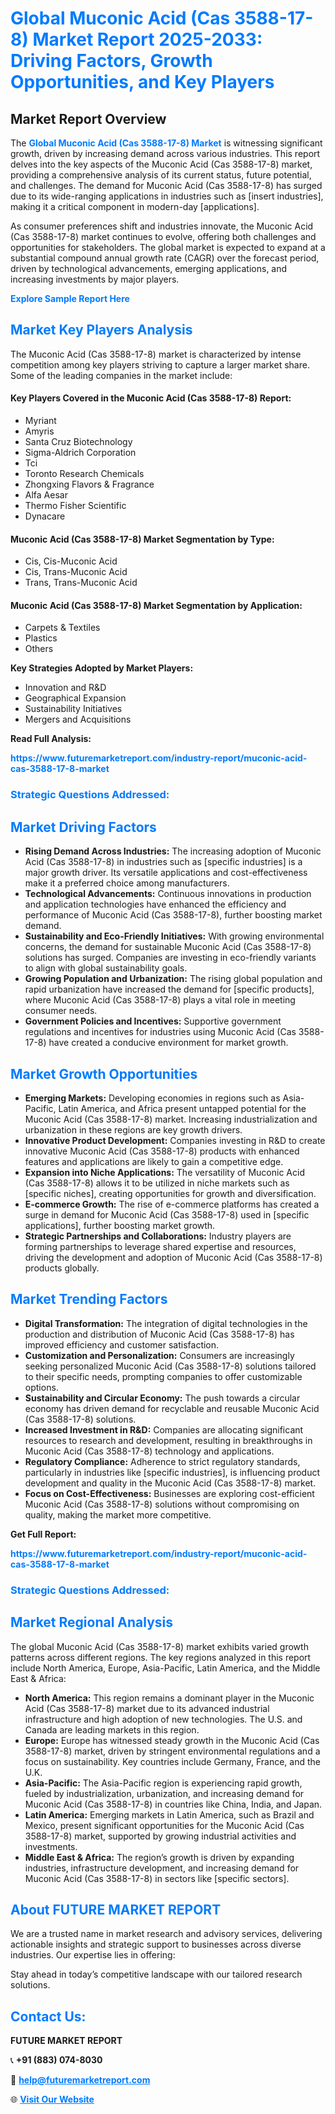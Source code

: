 <h1 style="color: #007BFF;">Global Muconic Acid (Cas 3588-17-8) Market Report 2025-2033: Driving Factors, Growth Opportunities, and Key Players</h1>

<section id="overview">
<h2>Market Report Overview</h2>
<p>The <a href="https://www.futuremarketreport.com/industry-report/muconic-acid-cas-3588-17-8-market" style="color: #007BFF; text-decoration: none;"><strong>Global Muconic Acid (Cas 3588-17-8) Market</strong></a> is witnessing significant growth, driven by increasing demand across various industries. This report delves into the key aspects of the Muconic Acid (Cas 3588-17-8) market, providing a comprehensive analysis of its current status, future potential, and challenges. The demand for Muconic Acid (Cas 3588-17-8) has surged due to its wide-ranging applications in industries such as [insert industries], making it a critical component in modern-day [applications].</p>
<p>As consumer preferences shift and industries innovate, the Muconic Acid (Cas 3588-17-8) market continues to evolve, offering both challenges and opportunities for stakeholders. The global market is expected to expand at a substantial compound annual growth rate (CAGR) over the forecast period, driven by technological advancements, emerging applications, and increasing investments by major players.</p>
</section>

<section id="overview">
<p><a href="https://www.futuremarketreport.com/request-sample/reportId=29860" style="color: #007BFF; text-decoration: none;"><strong>Explore Sample Report Here</strong></a></p>
</section>

<section id="key-players">
<h2 style="color: #007BFF;">Market Key Players Analysis</h2>
<p>The Muconic Acid (Cas 3588-17-8) market is characterized by intense competition among key players striving to capture a larger market share. Some of the leading companies in the market include:</p>
<h4>Key Players Covered in the Muconic Acid (Cas 3588-17-8) Report:</h4>
<ul><li>Myriant</li><li>Amyris</li><li>Santa Cruz Biotechnology</li><li>Sigma-Aldrich Corporation</li><li>Tci</li><li>Toronto Research Chemicals</li><li>Zhongxing Flavors &amp; Fragrance</li><li>Alfa Aesar</li><li>Thermo Fisher Scientific</li><li>Dynacare</li></ul>
<h4>Muconic Acid (Cas 3588-17-8) Market Segmentation by Type:</h4>
<ul><li>Cis, Cis-Muconic Acid</li><li>Cis, Trans-Muconic Acid</li><li>Trans, Trans-Muconic Acid</li></ul>

<h4>Muconic Acid (Cas 3588-17-8) Market Segmentation by Application:</h4>
<ul><li>Carpets &amp; Textiles</li><li>Plastics</li><li>Others</li></ul>
<p><strong>Key Strategies Adopted by Market Players:</strong></p>
<ul>
<li>Innovation and R&D</li>
<li>Geographical Expansion</li>
<li>Sustainability Initiatives</li>
<li>Mergers and Acquisitions</li>
</ul>
</section>

<section>
<p><strong>Read Full Analysis: </strong></p><a href="https://www.futuremarketreport.com/industry-report/muconic-acid-cas-3588-17-8-market" style="color: #007BFF; text-decoration: none;"><strong>https://www.futuremarketreport.com/industry-report/muconic-acid-cas-3588-17-8-market</strong></a>
<h3 style="color: #007BFF;">Strategic Questions Addressed:</h3>
</section>

<section id="driving-factors">
<h2 style="color: #007BFF;">Market Driving Factors</h2>
<ul>
<li><strong>Rising Demand Across Industries:</strong> The increasing adoption of Muconic Acid (Cas 3588-17-8) in industries such as [specific industries] is a major growth driver. Its versatile applications and cost-effectiveness make it a preferred choice among manufacturers.</li>
<li><strong>Technological Advancements:</strong> Continuous innovations in production and application technologies have enhanced the efficiency and performance of Muconic Acid (Cas 3588-17-8), further boosting market demand.</li>
<li><strong>Sustainability and Eco-Friendly Initiatives:</strong> With growing environmental concerns, the demand for sustainable Muconic Acid (Cas 3588-17-8) solutions has surged. Companies are investing in eco-friendly variants to align with global sustainability goals.</li>
<li><strong>Growing Population and Urbanization:</strong> The rising global population and rapid urbanization have increased the demand for [specific products], where Muconic Acid (Cas 3588-17-8) plays a vital role in meeting consumer needs.</li>
<li><strong>Government Policies and Incentives:</strong> Supportive government regulations and incentives for industries using Muconic Acid (Cas 3588-17-8) have created a conducive environment for market growth.</li>
</ul>
</section>

<section id="growth-opportunities">
<h2 style="color: #007BFF;">Market Growth Opportunities</h2>
<ul>
<li><strong>Emerging Markets:</strong> Developing economies in regions such as Asia-Pacific, Latin America, and Africa present untapped potential for the Muconic Acid (Cas 3588-17-8) market. Increasing industrialization and urbanization in these regions are key growth drivers.</li>
<li><strong>Innovative Product Development:</strong> Companies investing in R&D to create innovative Muconic Acid (Cas 3588-17-8) products with enhanced features and applications are likely to gain a competitive edge.</li>
<li><strong>Expansion into Niche Applications:</strong> The versatility of Muconic Acid (Cas 3588-17-8) allows it to be utilized in niche markets such as [specific niches], creating opportunities for growth and diversification.</li>
<li><strong>E-commerce Growth:</strong> The rise of e-commerce platforms has created a surge in demand for Muconic Acid (Cas 3588-17-8) used in [specific applications], further boosting market growth.</li>
<li><strong>Strategic Partnerships and Collaborations:</strong> Industry players are forming partnerships to leverage shared expertise and resources, driving the development and adoption of Muconic Acid (Cas 3588-17-8) products globally.</li>
</ul>
</section>

<section id="trending-factors">
<h2 style="color: #007BFF;">Market Trending Factors</h2>
<ul>
<li><strong>Digital Transformation:</strong> The integration of digital technologies in the production and distribution of Muconic Acid (Cas 3588-17-8) has improved efficiency and customer satisfaction.</li>
<li><strong>Customization and Personalization:</strong> Consumers are increasingly seeking personalized Muconic Acid (Cas 3588-17-8) solutions tailored to their specific needs, prompting companies to offer customizable options.</li>
<li><strong>Sustainability and Circular Economy:</strong> The push towards a circular economy has driven demand for recyclable and reusable Muconic Acid (Cas 3588-17-8) solutions.</li>
<li><strong>Increased Investment in R&D:</strong> Companies are allocating significant resources to research and development, resulting in breakthroughs in Muconic Acid (Cas 3588-17-8) technology and applications.</li>
<li><strong>Regulatory Compliance:</strong> Adherence to strict regulatory standards, particularly in industries like [specific industries], is influencing product development and quality in the Muconic Acid (Cas 3588-17-8) market.</li>
<li><strong>Focus on Cost-Effectiveness:</strong> Businesses are exploring cost-efficient Muconic Acid (Cas 3588-17-8) solutions without compromising on quality, making the market more competitive.</li>
</ul>
</section>

<section>
<p><strong>Get Full Report: </strong></p><a href="https://www.futuremarketreport.com/industry-report/muconic-acid-cas-3588-17-8-market" style="color: #007BFF; text-decoration: none;"><strong>https://www.futuremarketreport.com/industry-report/muconic-acid-cas-3588-17-8-market</strong></a>
<h3 style="color: #007BFF;">Strategic Questions Addressed:</h3>
</section>


<section id="regional-analysis">
<h2 style="color: #007BFF;">Market Regional Analysis</h2>
<p>The global Muconic Acid (Cas 3588-17-8) market exhibits varied growth patterns across different regions. The key regions analyzed in this report include North America, Europe, Asia-Pacific, Latin America, and the Middle East & Africa:</p>
<ul>
<li><strong>North America:</strong> This region remains a dominant player in the Muconic Acid (Cas 3588-17-8) market due to its advanced industrial infrastructure and high adoption of new technologies. The U.S. and Canada are leading markets in this region.</li>
<li><strong>Europe:</strong> Europe has witnessed steady growth in the Muconic Acid (Cas 3588-17-8) market, driven by stringent environmental regulations and a focus on sustainability. Key countries include Germany, France, and the U.K.</li>
<li><strong>Asia-Pacific:</strong> The Asia-Pacific region is experiencing rapid growth, fueled by industrialization, urbanization, and increasing demand for Muconic Acid (Cas 3588-17-8) in countries like China, India, and Japan.</li>
<li><strong>Latin America:</strong> Emerging markets in Latin America, such as Brazil and Mexico, present significant opportunities for the Muconic Acid (Cas 3588-17-8) market, supported by growing industrial activities and investments.</li>
<li><strong>Middle East & Africa:</strong> The region’s growth is driven by expanding industries, infrastructure development, and increasing demand for Muconic Acid (Cas 3588-17-8) in sectors like [specific sectors].</li>
</ul>
</section>

<footer>
<h2 style="color: #007BFF;">About FUTURE MARKET REPORT</h2>
<p>We are a trusted name in market research and advisory services, delivering actionable insights and strategic support to businesses across diverse industries. Our expertise lies in offering:</p>

<p>Stay ahead in today’s competitive landscape with our tailored research solutions.</p>

<h2 style="color: #007BFF;">Contact Us:</h2>
<p><strong>FUTURE MARKET REPORT</strong></p>
<p>📞 <strong>+91 (883) 074-8030</strong></p>
<p>📧 <strong><a href="mailto:help@futuremarketreport.com" style="color: #007BFF;">help@futuremarketreport.com</a></strong></p>
<p>🌐 <strong><a href="https://www.futuremarketreport.com/" style="color: #007BFF;">Visit Our Website</a></strong></p>
</footer>